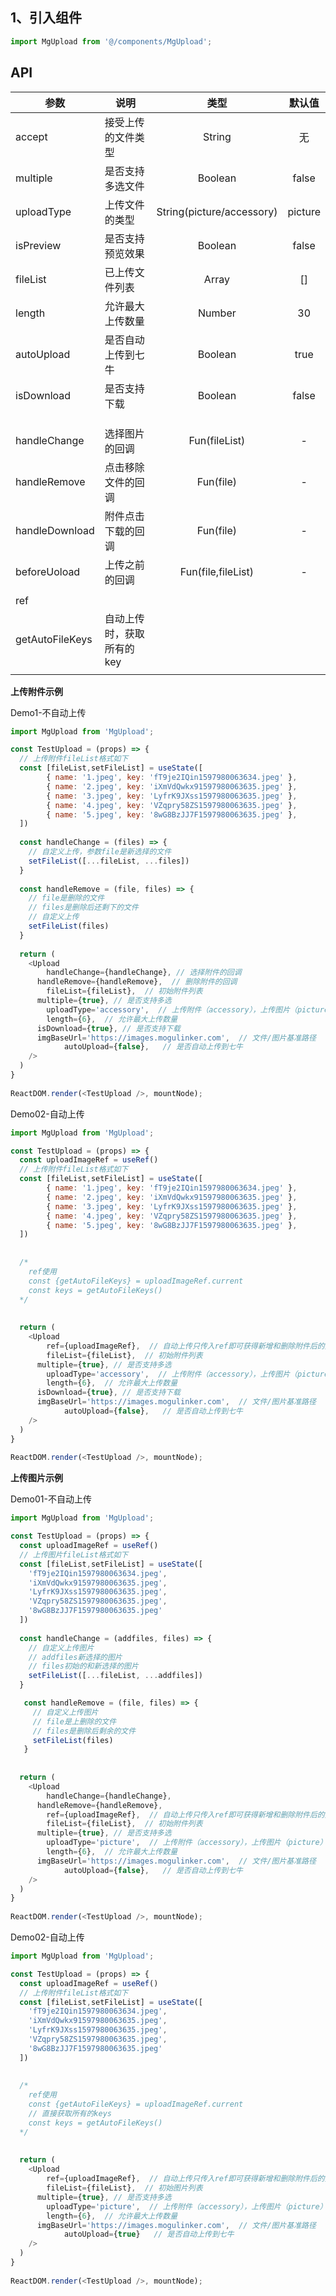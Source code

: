 ## 1、引入组件

``` js
import MgUpload from '@/components/MgUpload';
```

## API

| 参数            | 说明                      |           类型            | 默认值  |
| --------------- | ------------------------- | :-----------------------: | :-----: |
| accept          | 接受上传的文件类型        |          String           |   无    |
| multiple        | 是否支持多选文件          |          Boolean          |  false  |
| uploadType      | 上传文件的类型            | String(picture/accessory) | picture |
| isPreview       | 是否支持预览效果          |          Boolean          |  false  |
| fileList        | 已上传文件列表            |           Array           |   []    |
| length          | 允许最大上传数量          |          Number           |   30    |
| autoUpload      | 是否自动上传到七牛        |          Boolean          |  true   |
| isDownload      | 是否支持下载              |          Boolean          |  false  |
|                 |                           |                           |         |
|                 |                           |                           |         |
|                 |                           |                           |         |
| handleChange    | 选择图片的回调            |       Fun(fileList)       |    -    |
| handleRemove    | 点击移除文件的回调        |         Fun(file)         |    -    |
| handleDownload  | 附件点击下载的回调        |         Fun(file)         |    -    |
| beforeUoload    | 上传之前的回调            |    Fun(file,fileList)     |    -    |
|                 |                           |                           |         |
| ref             |                           |                           |         |
| getAutoFileKeys | 自动上传时，获取所有的key |                           |         |
|                 |                           |                           |         |



**上传附件示例**

Demo1-不自动上传

```javascript
import MgUpload from 'MgUpload';

const TestUpload = (props) => {
  // 上传附件fileList格式如下
  const [fileList,setFileList] = useState([
     	{ name: '1.jpeg', key: 'fT9je2IQin1597980063634.jpeg' },
     	{ name: '2.jpeg', key: 'iXmVdQwkx91597980063635.jpeg' },
    	{ name: '3.jpeg', key: 'LyfrK9JXss1597980063635.jpeg' },
    	{ name: '4.jpeg', key: 'VZqpry58ZS1597980063635.jpeg' },
    	{ name: '5.jpeg', key: '8wG8BzJJ7F1597980063635.jpeg' },
  ])
  
  const handleChange = (files) => {
    // 自定义上传，参数file是新选择的文件
    setFileList([...fileList, ...files])
  }
  
  const handleRemove = (file, files) => {
    // file是删除的文件
    // files是删除后还剩下的文件
    // 自定义上传
    setFileList(files)
  }
  
  return (
    <Upload
    	handleChange={handleChange}, // 选择附件的回调
      handleRemove={handleRemove},  // 删除附件的回调
    	fileList={fileList},  // 初始附件列表
      multiple={true}, // 是否支持多选
    	uploadType='accessory',  // 上传附件（accessory），上传图片（picture）
    	length={6},  // 允许最大上传数量
      isDownload={true}, // 是否支持下载
      imgBaseUrl='https://images.mogulinker.com',  // 文件/图片基准路径
			autoUpload={false},   // 是否自动上传到七牛
    />
  )
}
  
ReactDOM.render(<TestUpload />, mountNode);
```



Demo02-自动上传

```javascript
import MgUpload from 'MgUpload';

const TestUpload = (props) => {
  const uploadImageRef = useRef()
  // 上传附件fileList格式如下
  const [fileList,setFileList] = useState([
     	{ name: '1.jpeg', key: 'fT9je2IQin1597980063634.jpeg' },
     	{ name: '2.jpeg', key: 'iXmVdQwkx91597980063635.jpeg' },
    	{ name: '3.jpeg', key: 'LyfrK9JXss1597980063635.jpeg' },
    	{ name: '4.jpeg', key: 'VZqpry58ZS1597980063635.jpeg' },
    	{ name: '5.jpeg', key: '8wG8BzJJ7F1597980063635.jpeg' },
  ])
  
  
  /*
  	ref使用
  	const {getAutoFileKeys} = uploadImageRef.current
  	const keys = getAutoFileKeys()
  */
  
  
  return (
    <Upload
    	ref={uploadImageRef},  // 自动上传只传入ref即可获得新增和删除附件后的文件数据
    	fileList={fileList},  // 初始附件列表
      multiple={true}, // 是否支持多选
    	uploadType='accessory',  // 上传附件（accessory），上传图片（picture）
    	length={6},  // 允许最大上传数量
      isDownload={true}, // 是否支持下载
      imgBaseUrl='https://images.mogulinker.com',  // 文件/图片基准路径
			autoUpload={false},   // 是否自动上传到七牛
    />
  )
}
  
ReactDOM.render(<TestUpload />, mountNode);
```





**上传图片示例**

Demo01-不自动上传

```javascript
import MgUpload from 'MgUpload';

const TestUpload = (props) => {
  const uploadImageRef = useRef()
  // 上传图片fileList格式如下
  const [fileList,setFileList] = useState([
    'fT9je2IQin1597980063634.jpeg', 
    'iXmVdQwkx91597980063635.jpeg', 
    'LyfrK9JXss1597980063635.jpeg', 
    'VZqpry58ZS1597980063635.jpeg', 
    '8wG8BzJJ7F1597980063635.jpeg'
  ])
  
  const handleChange = (addfiles, files) => {
    // 自定义上传图片
    // addfiles新选择的图片
    // files初始的和新选择的图片
    setFileList([...fileList, ...addfiles])
  }

   const handleRemove = (file, files) => {
     // 自定义上传图片
     // file是上删除的文件
     // files是删除后剩余的文件
     setFileList(files)
   }
  
  
  return (
    <Upload
    	handleChange={handleChange},
      handleRemove={handleRemove},
    	ref={uploadImageRef},  // 自动上传只传入ref即可获得新增和删除附件后的文件数据
    	fileList={fileList},  // 初始附件列表
      multiple={true}, // 是否支持多选
    	uploadType='picture',  // 上传附件（accessory），上传图片（picture）
    	length={6},  // 允许最大上传数量
      imgBaseUrl='https://images.mogulinker.com',  // 文件/图片基准路径
			autoUpload={false},   // 是否自动上传到七牛
    />
  )
}
  
ReactDOM.render(<TestUpload />, mountNode);
```



Demo02-自动上传

```javascript
import MgUpload from 'MgUpload';

const TestUpload = (props) => {
  const uploadImageRef = useRef()
  // 上传附件fileList格式如下
  const [fileList,setFileList] = useState([
    'fT9je2IQin1597980063634.jpeg', 
    'iXmVdQwkx91597980063635.jpeg', 
    'LyfrK9JXss1597980063635.jpeg', 
    'VZqpry58ZS1597980063635.jpeg', 
    '8wG8BzJJ7F1597980063635.jpeg'
  ])
  
  
  /*
  	ref使用
  	const {getAutoFileKeys} = uploadImageRef.current
  	// 直接获取所有的keys
  	const keys = getAutoFileKeys()
  */
  
  
  return (
    <Upload
    	ref={uploadImageRef},  // 自动上传只传入ref即可获得新增和删除附件后的文件数据
    	fileList={fileList},  // 初始图片列表
      multiple={true}, // 是否支持多选
    	uploadType='picture',  // 上传附件（accessory），上传图片（picture）
    	length={6},  // 允许最大上传数量
      imgBaseUrl='https://images.mogulinker.com',  // 文件/图片基准路径
			autoUpload={true}   // 是否自动上传到七牛
    />
  )
}
  
ReactDOM.render(<TestUpload />, mountNode);
```


